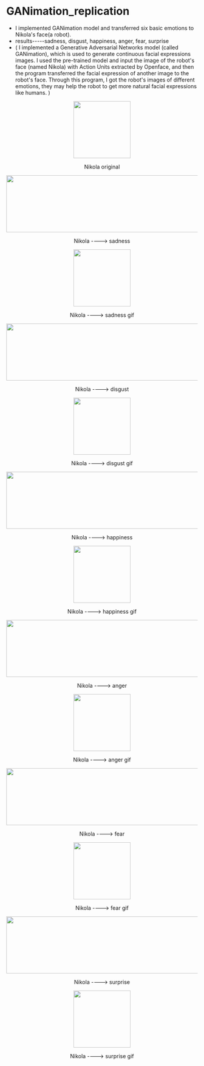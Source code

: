 # GANimation_replication
- I implemented GANimation model and transferred six basic emotions to Nikola's face(a robot).
- results-----sadness, disgust, happiness, anger, fear, surprise
- ( I implemented a Generative Adversarial Networks model (called GANimation), which is used to generate continuous facial expressions images. I used the pre-trained model and input the image of the robot's face (named Nikola) with Action Units extracted by Openface, and then the program transferred the facial expression of another image to the robot's face. Through this program, I got the robot's images of different emotions, they may help the robot to get more natural facial expressions like humans. )
<div align=center><img src="https://user-images.githubusercontent.com/33627638/166638822-9a1bd241-cdeb-40fd-ad76-cf0a4213dcaa.jpg" width="150" height="150" /></div>
<p align="center">Nikola original</p>
<div align=center><img src="https://user-images.githubusercontent.com/33627638/166640918-e3ec69ee-5021-4a64-b4a0-4f02d7bf08ad.jpg" width="1050" height="150" /></div>
<p align="center">Nikola ----> sadness </p>
<div align=center><img src="https://user-images.githubusercontent.com/33627638/166642473-2bbd3984-6da8-49dd-88ce-1395b1d4e24d.gif" width="150" height="150" /></div>
<p align="center">Nikola ----> sadness gif</p>
<div align=center><img src="https://user-images.githubusercontent.com/33627638/166642780-3045619e-4aba-4929-9f21-bdbe4671f08a.jpg" width="1050" height="150" /></div>
<p align="center">Nikola ----> disgust</p>
<div align=center><img src="https://user-images.githubusercontent.com/33627638/166643716-edfb7195-e7a4-4584-8117-4161be793b4e.gif" width="150" height="150" /></div>
<p align="center">Nikola ----> disgust gif</p>
<div align=center><img src="https://user-images.githubusercontent.com/33627638/166645748-296aaca9-76a7-4640-b9bb-c655f2550a89.jpg" width="1050" height="150" /></div>
<p align="center">Nikola ----> happiness</p>
<div align=center><img src="https://user-images.githubusercontent.com/33627638/166646416-f3b9e8bf-818f-4b83-ba2e-39c590cf1269.gif" width="150" height="150" /></div>
<p align="center">Nikola ----> happiness gif</p>
<div align=center><img src="https://user-images.githubusercontent.com/33627638/166647984-d0ee7b28-c898-43fc-a668-f7940f6e09fb.jpg" width="1050" height="150" /></div>
<p align="center">Nikola ----> anger </p>
<div align=center><img src="https://user-images.githubusercontent.com/33627638/166648165-959a8b98-ec9c-4683-8b8c-62d5dbb03126.gif" width="150" height="150" /></div>
<p align="center">Nikola ----> anger gif</p>
<div align=center><img src="https://user-images.githubusercontent.com/33627638/166649019-a0b6ec20-2352-4c59-b678-f1ecb4a63aec.jpg" width="1050" height="150" /></div>
<p align="center">Nikola ----> fear </p>
<div align=center><img src="https://user-images.githubusercontent.com/33627638/166650357-e816eca4-fca9-42bc-ac4e-2cdb5eae8e51.gif" width="150" height="150" /></div>
<p align="center">Nikola ----> fear gif</p>
<div align=center><img src="https://user-images.githubusercontent.com/33627638/166650453-eb1ddca2-3218-4582-bed5-0f20e39dc240.jpg" width="1050" height="150" /></div>
<p align="center">Nikola ----> surprise</p>
<div align=center><img src="https://user-images.githubusercontent.com/33627638/166650467-5751faf9-d426-4017-bd3c-5d7e69512f28.gif" width="150" height="150" /></div>
<p align="center">Nikola ----> surprise gif</p>
